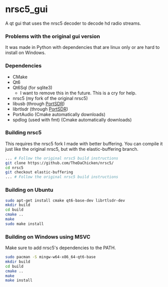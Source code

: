 nrsc5_gui
=================

A qt gui that uses the nrsc5 decoder to decode hd radio streams.

### Problems with the original gui version
It was made in Python with dependencies that are linux only or are hard to install on Windows.

### Dependencies
- CMake
- Qt6 
- Qt6Sql (for sqlite3)
  - I want to remove this in the future. This is a cry for help. 
- nrsc5 (my fork of the original nrsc5)
- libusb (through [PortSDR](https://github.com/TheDaChicken/PortSDR/))
- librtlsdr (through [PortSDR](https://github.com/TheDaChicken/PortSDR/))
- PortAudio (Cmake automatically downloads)
- spdlog (used with fmt) (Cmake automatically downloads)

### Building nrsc5

This requires the nrsc5 fork I made with better buffering.
You can compile it just like the original nrsc5, but with the elastic-buffering branch.

```bash
... # Follow the original nrsc5 build instructions
git clone https://github.com/TheDaChicken/nrsc5/
cd nrsc5
git checkout elastic-buffering
... # Follow the original nrsc5 build instructions
```

### Building on Ubuntu

```bash
sudo apt-get install cmake qt6-base-dev librtlsdr-dev
mkdir build
cd build
cmake ..
make
sudo make install
```

### Building on Windows using MSVC

Make sure to add nrsc5's dependencies to the PATH.

```bash
sudo pacman -S mingw-w64-x86_64-qt6-base
mkdir build
cd build 
cmake ..
make
make install
```